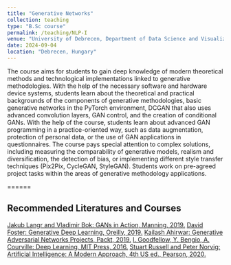 ```yaml
---
title: "Generative Networks"
collection: teaching
type: "B.Sc course"
permalink: /teaching/NLP-I
venue: "University of Debrecen, Department of Data Science and Visualization"
date: 2024-09-04
location: "Debrecen, Hungary"
---
```


The course aims for students to gain deep knowledge of modern theoretical methods and technological implementations linked to generative methodologies. With the help of the necessary software and hardware device systems, students learn about the theoretical and practical backgrounds of the components of generative methodologies, basic generative networks in the PyTorch environment, DCGAN that also uses advanced convolution layers, GAN control, and the creation of conditional GANs. With the help of the course, students learn about advanced GAN programming in a practice-oriented way, such as data augmentation, protection of personal data, or the use of GAN applications in questionnaires. The course pays special attention to complex solutions, including measuring the comparability of generative models, realism and diversification, the detection of bias, or implementing different style transfer techniques (Pix2Pix, CycleGAN, StyleGAN). Students work on pre-agreed project tasks within the areas of generative methodology applications.

======

## Recommended Literatures and Courses

[Jakub Langr and Vladimir Bok: GANs in Action, Manning, 2019.](https://www.amazon.com/GANs-Action-learning-Generative-Adversarial/dp/1617295566)
[David Foster: Generative Deep Learning, Oreilly, 2019.](https://www.oreilly.com/library/view/generative-deep-learning/9781492041931/)
[Kailash Ahirwar: Generative Adversarial Networks Projects, Packt, 2019.](https://www.amazon.com/Generative-Adversarial-Networks-Projects-next-generation/dp/1789136679)
[I. Goodfellow, Y. Bengio, A. Courville: Deep Learning, MIT Press, 2016.](https://www.deeplearningbook.org/)
[Stuart Russell and Peter Norvig: Artificial Intelligence: A Modern Approach, 4th US ed., Pearson, 2020.](https://aima.cs.berkeley.edu/)